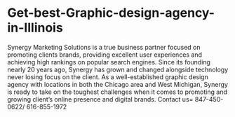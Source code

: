 # Get-best-Graphic-design-agency-in-Illinois
Synergy Marketing Solutions is a true business partner focused on promoting clients brands, providing excellent user experiences and achieving high rankings on popular search engines. Since its founding nearly 20 years ago, Synergy has grown and changed alongside technology never losing focus on the client. As a well-established graphic design agency with locations in both the Chicago area and West Michigan, Synergy is ready to take on the toughest challenges when it comes to promoting and growing client’s online presence and digital brands. Contact us= 847-450-0622/ 616-855-1972
